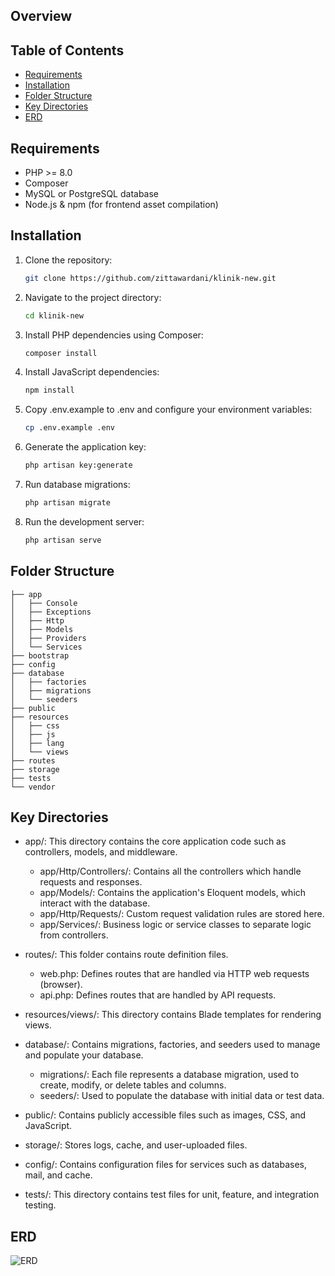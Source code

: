 ## Overview

## Table of Contents

-   [Requirements](#requirements)
-   [Installation](#installation)
-   [Folder Structure](#folder-structure)
-   [Key Directories](#key-directories)
-   [ERD](#erd)

## Requirements

-   PHP >= 8.0
-   Composer
-   MySQL or PostgreSQL database
-   Node.js & npm (for frontend asset compilation)

## Installation

1. Clone the repository:
    ```bash
    git clone https://github.com/zittawardani/klinik-new.git
    ```
2. Navigate to the project directory:
    ```bash
    cd klinik-new
    ```
3. Install PHP dependencies using Composer:
    ```bash
    composer install
    ```
4. Install JavaScript dependencies:
    ```bash
    npm install
    ```
5. Copy .env.example to .env and configure your environment variables:
    ```bash
    cp .env.example .env
    ```
6. Generate the application key:
    ```bash
    php artisan key:generate
    ```
7. Run database migrations:
    ```bash
    php artisan migrate
    ```
8. Run the development server:
    ```bash
    php artisan serve
    ```

## Folder Structure

    ├── app
    │   ├── Console
    │   ├── Exceptions
    │   ├── Http
    │   ├── Models
    │   ├── Providers
    │   └── Services
    ├── bootstrap
    ├── config
    ├── database
    │   ├── factories
    │   ├── migrations
    │   └── seeders
    ├── public
    ├── resources
    │   ├── css
    │   ├── js
    │   ├── lang
    │   └── views
    ├── routes
    ├── storage
    ├── tests
    └── vendor

## Key Directories

-   app/: This directory contains the core application code such as controllers, models, and middleware.

    -   app/Http/Controllers/: Contains all the controllers which handle requests and responses.
    -   app/Models/: Contains the application's Eloquent models, which interact with the database.
    -   app/Http/Requests/: Custom request validation rules are stored here.
    -   app/Services/: Business logic or service classes to separate logic from controllers.

-   routes/: This folder contains route definition files.
    -   web.php: Defines routes that are handled via HTTP web requests (browser).
    -   api.php: Defines routes that are handled by API requests.
-   resources/views/: This directory contains Blade templates for rendering views.
-   database/: Contains migrations, factories, and seeders used to manage and populate your database.
    -   migrations/: Each file represents a database migration, used to create, modify, or delete tables and columns.
    -   seeders/: Used to populate the database with initial data or test data.
-   public/: Contains publicly accessible files such as images, CSS, and JavaScript.
-   storage/: Stores logs, cache, and user-uploaded files.
-   config/: Contains configuration files for services such as databases, mail, and cache.

-   tests/: This directory contains test files for unit, feature, and integration testing.

## ERD

![ERD](https://github.com/user-attachments/assets/0f83ad86-d376-4ac4-8929-42f5fd1f9c26)
